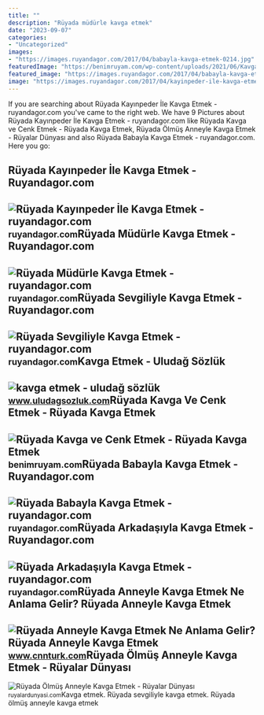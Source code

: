 ```yaml
---
title: ""
description: "Rüyada müdürle kavga etmek"
date: "2023-09-07"
categories:
- "Uncategorized"
images:
- "https://images.ruyandagor.com/2017/04/babayla-kavga-etmek-0214.jpg"
featuredImage: "https://benimruyam.com/wp-content/uploads/2021/06/Kavga-etmek1-min.jpg"
featured_image: "https://images.ruyandagor.com/2017/04/babayla-kavga-etmek-0214.jpg"
image: "https://images.ruyandagor.com/2017/04/kayinpeder-ile-kavga-etmek-2329.jpg"
---
```


If you are searching about Rüyada Kayınpeder İle Kavga Etmek - ruyandagor.com you've came to the right web. We have 9 Pictures about Rüyada Kayınpeder İle Kavga Etmek - ruyandagor.com like Rüyada Kavga ve Cenk Etmek - Rüyada Kavga Etmek, Rüyada Ölmüş Anneyle Kavga Etmek - Rüyalar Dünyası and also Rüyada Babayla Kavga Etmek - ruyandagor.com. Here you go:

Rüyada Kayınpeder İle Kavga Etmek - Ruyandagor.com
--------------------------------------------------

 ![Rüyada Kayınpeder İle Kavga Etmek - ruyandagor.com](https://images.ruyandagor.com/2017/04/kayinpeder-ile-kavga-etmek-2329.jpg) <small>ruyandagor.com</small>Rüyada Müdürle Kavga Etmek - Ruyandagor.com
-------------------------------------------

 ![Rüyada Müdürle Kavga Etmek - ruyandagor.com](https://images.ruyandagor.com/2017/04/mudurle-kavga-etmek-1907.jpg) <small>ruyandagor.com</small>Rüyada Sevgiliyle Kavga Etmek - Ruyandagor.com
----------------------------------------------

 ![Rüyada Sevgiliyle Kavga Etmek - ruyandagor.com](https://images.ruyandagor.com/2017/04/sevgiliyle-kavga-etmek-0446.jpg) <small>ruyandagor.com</small>Kavga Etmek - Uludağ Sözlük
---------------------------

 ![kavga etmek - uludağ sözlük](https://galeri12.uludagsozluk.com/584/kavga-etmek_840662.jpg) <small>www.uludagsozluk.com</small>Rüyada Kavga Ve Cenk Etmek - Rüyada Kavga Etmek
-----------------------------------------------

 ![Rüyada Kavga ve Cenk Etmek - Rüyada Kavga Etmek](https://benimruyam.com/wp-content/uploads/2021/06/Kavga-etmek1-min.jpg) <small>benimruyam.com</small>Rüyada Babayla Kavga Etmek - Ruyandagor.com
-------------------------------------------

 ![Rüyada Babayla Kavga Etmek - ruyandagor.com](https://images.ruyandagor.com/2017/04/babayla-kavga-etmek-0214.jpg) <small>ruyandagor.com</small>Rüyada Arkadaşıyla Kavga Etmek - Ruyandagor.com
-----------------------------------------------

 ![Rüyada Arkadaşıyla Kavga Etmek - ruyandagor.com](https://images.ruyandagor.com/2017/04/arkadasiyla-kavga-etmek-1334.jpg) <small>ruyandagor.com</small>Rüyada Anneyle Kavga Etmek Ne Anlama Gelir? Rüyada Anneyle Kavga Etmek
----------------------------------------------------------------------

 ![Rüyada Anneyle Kavga Etmek Ne Anlama Gelir? Rüyada Anneyle Kavga Etmek](https://i.cnnturk.com/i/cnnturk/75/740x416/62ed12a2d265a20a14241fd7.jpg) <small>www.cnnturk.com</small>Rüyada Ölmüş Anneyle Kavga Etmek - Rüyalar Dünyası
--------------------------------------------------

 ![Rüyada Ölmüş Anneyle Kavga Etmek - Rüyalar Dünyası](http://ruyalardunyasi.com/wp-content/uploads/2030/03/Rüyada-Ölmüş-Anneyle-Kavga-Etmek.jpg) <small>ruyalardunyasi.com</small>Kavga etmek. Rüyada sevgiliyle kavga etmek. Rüyada ölmüş anneyle kavga etmek
